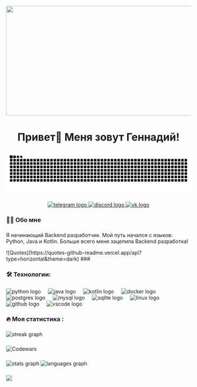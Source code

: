 <br clear="both">

<div align="center">
  <img height="300" width="600" src="https://user-images.githubusercontent.com/74038190/225813708-98b745f2-7d22-48cf-9150-083f1b00d6c9.gif"  />
</div>

###

<h1 align="center">Привет👋 Меня зовут Геннадий!</h1>

###

<picture>
  <source media="(prefers-color-scheme: dark)" srcset="https://raw.githubusercontent.com/SpectreShark/SpectreShark/output/github-contribution-grid-snake-dark.svg">
  <source media="(prefers-color-scheme: light)" srcset="https://raw.githubusercontent.com/SpectreShark/SpectreShark/output/github-contribution-grid-snake.svg">
  <img alt="github contribution grid snake animation" src="https://raw.githubusercontent.com/SpectreShark/SpectreShark/output/github-contribution-grid-snake.svg">
</picture>

###

<div align="center">
  <a href="https://t.me/Akulenok12" target="_blank">
    <img src="https://img.shields.io/static/v1?message=Telegram&logo=telegram&label=&color=2CA5E0&logoColor=white&labelColor=&style=for-the-badge" height="25" alt="telegram logo"  />
  </a>
  <a href="https://discord.com/channels/@me/497446205455073280" target="_blank">
    <img src="https://img.shields.io/static/v1?message=Discord&logo=discord&label=&color=474A51&logoColor=white&labelColor=&style=for-the-badge" height="25" alt="discord logo"  />
  </a>
  <a href="https://vk.com/i_akulenok" target="_blank">
    <img src="https://img.shields.io/static/v1?message=Vk&logo=vk&label=&color=0000FF&logoColor=white&labelColor=&style=for-the-badge" height="25" alt="vk logo"  />
  </a>
</div>

###

<h3 align="left">👩‍💻  Обо мне</h3>

###

<p align="left">Я начинающий Backend разработчик. Мой путь начался с языков: Python, Java и Kotlin. Больше всего меня зацепила Backend разработка!</p>
![Quotes](https://quotes-github-readme.vercel.app/api?type=horizontal&theme=dark)
###

<h3 align="left">🛠 Технологии:</h3>

###

<div align="left">
  <img src="https://skillicons.dev/icons?i=py" height="40" alt="python logo"  />
  <img width="12" />
  <img src="https://skillicons.dev/icons?i=java" height="40" alt="java logo"  />
  <img width="12" />
  <img src="https://skillicons.dev/icons?i=kotlin" height="40" alt="kotlin logo"  />
  <img width="12" />
  <img src="https://skillicons.dev/icons?i=docker" height="40" alt="docker logo"  />
  <img width="12" />
  <img src="https://skillicons.dev/icons?i=postgres" height="40" alt="postgres logo"  />
  <img width="12" />
  <img src="https://skillicons.dev/icons?i=mysql" height="40" alt="mysql logo"  />
  <img width="12" />
  <img src="https://skillicons.dev/icons?i=sqlite" height="40" alt="sqlite logo"  />
  <img width="12" />
  <img src="https://skillicons.dev/icons?i=linux" height="40" alt="linux logo"  />
  <img width="12" />
  <img src="https://skillicons.dev/icons?i=github" height="40" alt="github logo"  />
  <img width="12" />
  <img src="https://skillicons.dev/icons?i=vscode" height="40" alt="vscode logo"  />
  <img width="12" />
</div>

###

<h3 align="left">🔥   Моя статистика :</h3>

###

<div align="left">
<img src="https://streak-stats.demolab.com?user=SpectreShark&locale=en&mode=daily&theme=dark&hide_border=false&border_radius=5&order=3" height="220" alt="streak graph" />
</div>

###

![Codewars](https://github.r2v.ch/codewars?user=akulenok1200&theme=gradient)

###

<div align="left">
  <img src="https://github-readme-stats.vercel.app/api?username=SpectreShark&hide_title=false&hide_rank=false&show_icons=true&include_all_commits=true&count_private=true&disable_animations=false&theme=dracula&locale=en&hide_border=false&order=1" height="150" alt="stats graph"  />
  <img src="https://github-readme-stats.vercel.app/api/top-langs?username=SpectreShark&locale=en&hide_title=false&layout=compact&card_width=320&langs_count=5&theme=dracula&hide_border=false&order=2" height="150" alt="languages graph"  />
</div>

###

![](https://komarev.com/ghpvc/?username=your-github-SpectreShark&color=green)

